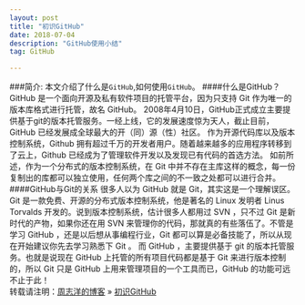 ```yaml
---
layout: post
title: "初识GitHub"
date: 2018-07-04 
description: "GitHub使用小结"
tag: GitHub  

---
```


###简介:
        本文介绍了什么是`GitHub`,如何使用`GitHub`。
####什么是GitHub？
        GitHub 是一个面向开源及私有软件项目的托管平台，因为只支持 Git 作为唯一的版本库格式进行托管，故名 GitHub。
        2008年4月10日，GitHub正式成立主要提供基于git的版本托管服务。一经上线，它的发展速度惊为天人，截止目前，GitHub 已经发展成全球最大的开（同）源（性）社区。
        作为开源代码库以及版本控制系统，Github 拥有超过千万的开发者用户。随着越来越多的应用程序转移到了云上，Github 已经成为了管理软件开发以及发现已有代码的首选方法。
        如前所述，作为一个分布式的版本控制系统，在 Git 中并不存在主库这样的概念，每一份复制出的库都可以独立使用，任何两个库之间的不一致之处都可以进行合并。
####GitHub与Git的关系
        很多人以为 GitHub 就是 Git，其实这是一个理解误区。
        Git 是一款免费、开源的分布式版本控制系统，他是著名的 Linux 发明者 Linus Torvalds 开发的。说到版本控制系统，估计很多人都用过 SVN ，只不过 Git 是新时代的产物，如果你还在用 SVN 来管理你的代码，那就真的有些落伍了。不管是学习 GitHub ，还是以后想从事编程行业，Git 都可以算是必备技能了，所以从现在开始建议你先去学习熟悉下 Git 。
        而 GitHub ，主要提供基于 git 的版本托管服务。也就是说现在 GitHub 上托管的所有项目代码都是基于 Git 来进行版本控制的，所以 Git 只是 GitHub 上用来管理项目的一个工具而已，GitHub 的功能可远不止于此！
<br>
转载请注明：[周志洋的博客](http://zhouzhiyang.cn) » [初识GitHub](http://zhouzhiyang.cn/2018/07/GitHub_Introduce/)  